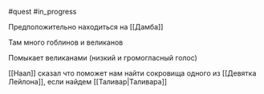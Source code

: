 #quest #in_progress

Предположительно находиться на [[Дамба]]

Там много гоблинов и великанов

Помыкает великанами (низкий и громогласный голос)

[[Наал]] сказал что поможет нам найти сокровища одного из [[Девятка Лейлона]], если найдем [[Таливар|Таливара]]
